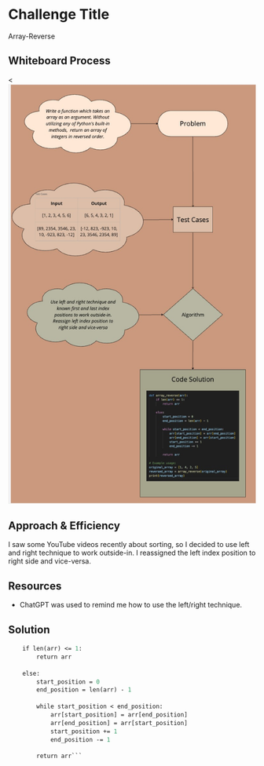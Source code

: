 # Challenge Title

Array-Reverse

## Whiteboard Process

<![Whiteboard Solution](<whiteboard.jpg>)

## Approach & Efficiency

I saw some YouTube videos recently about sorting, so I decided to use left and right technique to work outside-in. I reassigned the left index position to right side and vice-versa.

## Resources

- ChatGPT was used to remind me how to use the left/right technique.

## Solution

```def array_reverse(arr):
    if len(arr) <= 1:
        return arr

    else:
        start_position = 0
        end_position = len(arr) - 1

        while start_position < end_position:
            arr[start_position] = arr[end_position]
            arr[end_position] = arr[start_position]
            start_position += 1
            end_position -= 1

        return arr```
